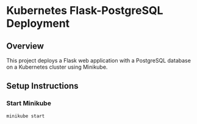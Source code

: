 # Kubernetes Flask-PostgreSQL Deployment

## Overview
This project deploys a Flask web application with a PostgreSQL database on a Kubernetes cluster using Minikube.

## Setup Instructions

### Start Minikube
```sh
minikube start
